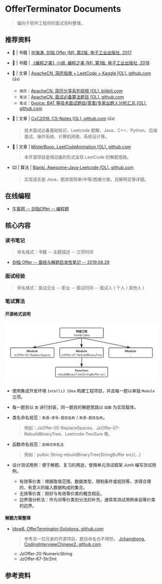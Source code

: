 # OfferTerminator Documents

 > 偏向于软件工程师的面试资料整理。

## 推荐资料
- 📖 | 书籍 | [何海涛. 剑指 Offer [M]. 第2版. 电子工业出版社, 2017](https://book.douban.com/subject/27008702/)
- 📖 | 书籍 | [《编程之美》小组. 编程之美 [M]. 第1版. 电子工业出版社, 2018](https://book.douban.com/subject/30351275/)
- 📝 | 文章 | [ApacheCN. 简历指南 + LeetCode + Kaggle [OL]. github.com](https://github.com/apachecn/Interview) (👍)
	- `简历`：[ApacheCN. 简历分享系列视频 [OL]. bilibili.com](https://www.bilibili.com/video/av53122083)
	- `笔试`：[ApacheCN. 面试必备算法题目 [OL]. github.com](https://github.com/apachecn/Interview/tree/master/docs/Algorithm)
	- `笔试`：[0voice. BAT 等技术面试题目/答案/专家出题人分析汇总 [OL]. github.com](https://github.com/0voice/interview_internal_reference)
- 📝 | 文章 | [CyC2018. CS-Notes [OL]. github.com](https://github.com/CyC2018/CS-Notes) (👍)

	>  技术面试必备基础知识、Leetcode 题解、Java、C++、Python、后端面试、操作系统、计算机网络、系统设计等。

- 📝 | 文章 | [MisterBooo. LeetCodeAnimation [OL]. github.com](https://github.com/MisterBooo/LeetCodeAnimation)

	> 本开源项目是用动画的形式呈现 LeetCode 的解题思路。
	
- ⌨️ | 算法 | [Blankj. Awesome-Java-Leetcode [OL]. github.com](https://github.com/Blankj/awesome-java-leetcode)

	> 实现语言是 Java，题库按简单/中等/困难分类，且解释足够详细。

## 在线编程
- [牛客网 -- 剑指Offer -- 编程题](https://www.nowcoder.com/ta/coding-interviews?page=3)

## 核心内容
### 读书笔记
> 命名格式：书籍 -- 主题描述 -- 立项时间

- [剑指 Offer -- 面经与解题启发性笔记 -- 2019.08.29](doc/Coding-Interviews-Questions-Analysis-and-Solutions.md)

### 面试经验
> 命名格式：面试企业 -- 职业 -- 面试时间 -- 面试人 ( 个人 / 其他人 )

### 笔试算法
#### 开源格式说明

![开源项目结构说明](img/OfferTerminator-documents_1-1.png)

- 使用集成开发环境 `IntelliJ Idea` 构建工程项目，并且每一题以单独 `Module` 立项。
- 每一题目以 `类` 进行封装，同一题目的解题思路以 `函数` 为实现载体。
- 类名命名规范：`来源-序号-题目名称` / `来源-题目名称`。

	> 例如：JzOffer-05-ReplaceSpaces、JzOffer-07-RebuildBinaryTree、Leetcode-TwoSum 等。

- 函数命名规范：`驼峰式命名法`
	
	> 例如：pulbic String rebuildBinaryTree(StringBuffer src){...}

- 设计测试用例：便于解题、复习的用途，使用单元测试框架 Junit 编写测试用例。
	- 有效等价类：根据取值范围、数据类型、限制条件或规则等，求得合理的、有意义的输入数据构成的集合。
	- 无效等价类：刚好与有效等价类的概念相反。
	- 边界值分析法：作为对等价类划分法的补充，通常其测试用例来自等价类的边界。

#### 解题方案整理
- [ldxw8. OfferTerminator-Solutions. github.com](https://github.com/ldxw8/OfferTerminator-Solutions)

	> 参考另一位兄弟的开源项目，题目命名也不用愁。 [Jchanghong. CodingInterviewChinese2. github.com](https://github.com/jchanghong/CodingInterviewChinese2)
	
	- JzOffer-20-NumericString
	- JzOffer-67-Str2Int


## 参考资料